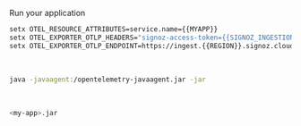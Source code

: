 Run your application

```bash
setx OTEL_RESOURCE_ATTRIBUTES=service.name={{MYAPP}} 
setx OTEL_EXPORTER_OTLP_HEADERS="signoz-access-token={{SIGNOZ_INGESTION_KEY}}" 
setx OTEL_EXPORTER_OTLP_ENDPOINT=https://ingest.{{REGION}}.signoz.cloud:443 
```

&nbsp;
&nbsp;

```bash
java -javaagent:/opentelemetry-javaagent.jar -jar
```

&nbsp;
&nbsp;

```bash
<my-app>.jar
```